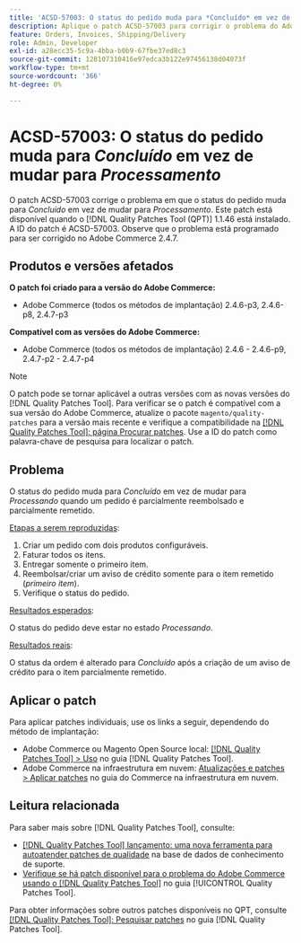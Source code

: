 ```yaml
---
title: 'ACSD-57003: O status do pedido muda para *Concluído* em vez de mudar para *Processamento*'
description: Aplique o patch ACSD-57003 para corrigir o problema do Adobe Commerce em que o status do pedido muda para *Concluído* em vez de mudar para *Processamento*.
feature: Orders, Invoices, Shipping/Delivery
role: Admin, Developer
exl-id: a28ecc35-5c9a-4bba-b0b9-67fbe37ed8c3
source-git-commit: 128107310416e97edca3b122e97456138d04073f
workflow-type: tm+mt
source-wordcount: '366'
ht-degree: 0%

---
```


# ACSD-57003: O status do pedido muda para *Concluído* em vez de mudar para *Processamento*

O patch ACSD-57003 corrige o problema em que o status do pedido muda para *Concluído* em vez de mudar para *Processamento*. Este patch está disponível quando o [!DNL Quality Patches Tool (QPT)] 1.1.46 está instalado. A ID do patch é ACSD-57003. Observe que o problema está programado para ser corrigido no Adobe Commerce 2.4.7.

## Produtos e versões afetados

**O patch foi criado para a versão do Adobe Commerce:**

* Adobe Commerce (todos os métodos de implantação) 2.4.6-p3, 2.4.6-p8, 2.4.7-p3

**Compatível com as versões do Adobe Commerce:**

* Adobe Commerce (todos os métodos de implantação) 2.4.6 - 2.4.6-p9, 2.4.7-p2 - 2.4.7-p4

>[!NOTE]
>
>O patch pode se tornar aplicável a outras versões com as novas versões do [!DNL Quality Patches Tool]. Para verificar se o patch é compatível com a sua versão do Adobe Commerce, atualize o pacote `magento/quality-patches` para a versão mais recente e verifique a compatibilidade na [[!DNL Quality Patches Tool]: página Procurar patches](https://experienceleague.adobe.com/tools/commerce-quality-patches/index.html?lang=pt-BR). Use a ID do patch como palavra-chave de pesquisa para localizar o patch.

## Problema

O status do pedido muda para *Concluído* em vez de mudar para *Processando* quando um pedido é parcialmente reembolsado e parcialmente remetido.

<u>Etapas a serem reproduzidas</u>:

1. Criar um pedido com dois produtos configuráveis.
1. Faturar todos os itens.
1. Entregar somente o primeiro item.
1. Reembolsar/criar um aviso de crédito somente para o item remetido (*primeiro item*).
1. Verifique o status do pedido.

<u>Resultados esperados</u>:

O status do pedido deve estar no estado _Processando_.

<u>Resultados reais</u>:

O status da ordem é alterado para *Concluído* após a criação de um aviso de crédito para o item parcialmente remetido.

## Aplicar o patch

Para aplicar patches individuais, use os links a seguir, dependendo do método de implantação:

* Adobe Commerce ou Magento Open Source local: [[!DNL Quality Patches Tool] > Uso](/help/tools/quality-patches-tool/usage.md) no guia [!DNL Quality Patches Tool].
* Adobe Commerce na infraestrutura em nuvem: [Atualizações e patches > Aplicar patches](https://experienceleague.adobe.com/docs/commerce-cloud-service/user-guide/develop/upgrade/apply-patches.html?lang=pt-BR) no guia do Commerce na infraestrutura em nuvem.

## Leitura relacionada

Para saber mais sobre [!DNL Quality Patches Tool], consulte:

* [[!DNL Quality Patches Tool] lançamento: uma nova ferramenta para autoatender patches de qualidade](https://experienceleague.adobe.com/pt-br/docs/commerce-knowledge-base/kb/announcements/commerce-announcements/magento-quality-patches-released-new-tool-to-self-serve-quality-patches) na base de dados de conhecimento de suporte.
* [Verifique se há patch disponível para o problema do Adobe Commerce usando o  [!DNL Quality Patches Tool]](/help/tools/quality-patches-tool/patches-available-in-qpt/check-patch-for-magento-issue-with-magento-quality-patches.md) no guia [!UICONTROL Quality Patches Tool].


Para obter informações sobre outros patches disponíveis no QPT, consulte [[!DNL Quality Patches Tool]: Pesquisar patches](https://experienceleague.adobe.com/tools/commerce-quality-patches/index.html?lang=pt-BR) no guia [!DNL Quality Patches Tool].
